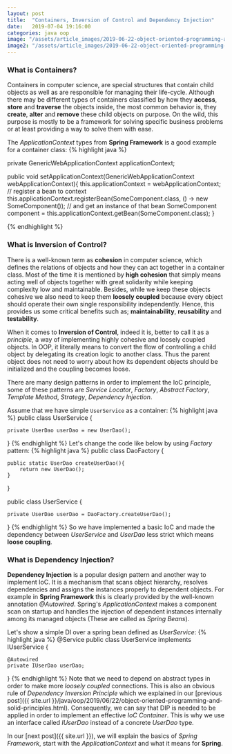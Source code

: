```yaml
---
layout: post
title:  "Containers, Inversion of Control and Dependency Injection"
date:   2019-07-04 19:16:00
categories: java oop
image: "/assets/article_images/2019-06-22-object-oriented-programming-and-solid-principles/header-java.png"
image2: "/assets/article_images/2019-06-22-object-oriented-programming-and-solid-principles/header-java-mobile.png"
---
```

### What is Containers?
Containers in computer science, are special structures that contain child objects as well as are responsible for managing their life-cycle. Although there may be different types of containers classified by how they **access**, **store** and **traverse** the objects inside, the most common behavior is, they **create**, **alter** and **remove** these child objects on purpose. On the wild, this purpose is mostly to be a framework for solving specific business problems or at least providing a way to solve them with ease.

The *ApplicationContext* types from **Spring Framework** is a good example for a container class:
{% highlight java %}

private GenericWebApplicationContext applicationContext;

public void setApplicationContext(GenericWebApplicationContext webApplicationContext){
    this.applicationContext = webApplicationContext;
    // register a bean to context
    this.applicationContext.registerBean(SomeComponent.class, () -> new SomeComponent());
    // and get an instance of that bean
    SomeComponent component = this.applicationContext.getBean(SomeComponent.class);
}

{% endhighlight %}
### What is Inversion of Control?
There is a well-known term as **cohesion** in computer science, which defines the relations of objects and how they can act together in a container class. Most of the time it is mentioned by **high cohesion** that simply means acting well of objects together with great solidarity while keeping complexity low and maintainable. Besides, while we keep these objects cohesive we also need to keep them **loosely coupled** because every object should operate their own single responsibility independently. Hence, this provides us some critical benefits such as; **maintainability**, **reusability** and **testability**.

When it comes to **Inversion of Control**, indeed it is, better to call it as a *principle*, a way of implementing highly cohesive and loosely coupled objects. In OOP, it literally means to convert the flow of controlling a child object by delegating its creation logic to another class. Thus the parent object does not need to worry about how its dependent objects should be initialized and the coupling becomes loose.

There are many design patterns in order to implement the IoC principle, some of these patterns are *Service Locator*, *Factory*, *Abstract Factory*, *Template Method*, *Strategy*, *Dependency Injection*.

Assume that we have simple `UserService` as a container:
{% highlight java %}
public class UserService {

    private UserDao userDao = new UserDao();

}
{% endhighlight %}
Let's change the code like below by using *Factory* pattern:
{% highlight java %}
public class DaoFactory {

    public static UserDao createUserDao(){
        return new UserDao();
    }

}

public class UserService {

    private UserDao userDao = DaoFactory.createUserDao();

}
{% endhighlight %}
So we have implemented a basic IoC and made the dependency between *UserService* and *UserDao* less strict which means **loose coupling**.
### What is Dependency Injection?
**Dependency Injection** is a popular design pattern and another way to implement IoC. It is a mechanism that scans object hierarchy, resolves dependencies and assigns the instances properly to dependent objects. For example in **Spring Framework** this is clearly provided by the well-known annotation *@Autowired*. Spring's *ApplicationContext* makes a component scan on startup and handles the injection of dependent instances internally among its managed objects (These are called as *Spring Beans*).

Let's show a simple DI over a spring bean defined as *UserService*:
{% highlight java %}
@Service
public class UserService implements IUserService {

    @Autowired
    private IUserDao userDao;

}
{% endhighlight %}
Note that we need to depend on abstract types in order to make more *loosely coupled* connections. This is also an obvious rule of *Dependency Inversion Principle* which we explained in our [previous post]({{ site.url }}/java/oop/2019/06/22/object-oriented-programming-and-solid-principles.html). Consequently, we can say that DIP is needed to be applied in order to implement an effective *IoC Container*.
This is why we use an interface called *IUserDao* instead of a concrete *UserDao* type.

In our [next post]({{ site.url }}), we will explain the basics of *Spring Framework*, start with the *ApplicationContext* and what it means for **Spring**.
